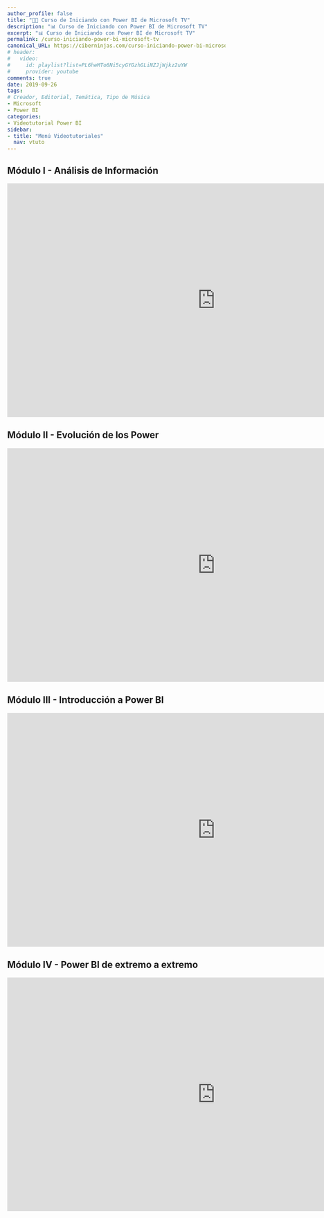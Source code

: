 ```yaml
---
author_profile: false
title: "👨‍🏫 Curso de Iniciando con Power BI de Microsoft TV"
description: "📊 Curso de Iniciando con Power BI de Microsoft TV"
excerpt: "📊 Curso de Iniciando con Power BI de Microsoft TV"
permalink: /curso-iniciando-power-bi-microsoft-tv
canonical_URL: https://ciberninjas.com/curso-iniciando-power-bi-microsoft-tv
# header:
#   video:
#     id: playlist?list=PL6heMTo6Ni5cyGYGzhGLiNZJjWjkz2uYW
#     provider: youtube
comments: true
date: 2019-09-26
tags:
# Creador, Editorial, Temática, Tipo de Música
- Microsoft
- Power BI
categories:
- Videotutorial Power BI
sidebar:
- title: "Menú Videotutoriales"
  nav: vtuto
---
```


## M&oacute;dulo I - An&aacute;lisis de Informaci&oacute;n

<iframe src="https://channel9.msdn.com/Series/Power-BI/Anlisis-de-Informacin/player" width="960" height="540" allowfullscreen="" frameborder="0" title="Módulo I - Análisis de Información - Microsoft Channel 9 Video"></iframe>

## M&oacute;dulo II - Evoluci&oacute;n de los Power

<iframe src="https://channel9.msdn.com/Series/Power-BI/Evolucin-de-los-Power/player" width="960" height="540" allowfullscreen="" frameborder="0" title="Módulo II - Evolución de los Power - Microsoft Channel 9 Video"></iframe>

## M&oacute;dulo III - Introducci&oacute;n a Power BI

<iframe src="https://channel9.msdn.com/Series/Power-BI/Introduccin-a-Power-BI/player" width="960" height="540" allowfullscreen="" frameborder="0" title="Módulo III - Introducción a Power BI - Microsoft Channel 9 Video"></iframe>

## M&oacute;dulo IV - Power BI de extremo a extremo

<iframe src="https://channel9.msdn.com/Series/Power-BI/Power-BI-de-extremo-a-extremo/player" width="960" height="540" allowfullscreen="" frameborder="0" title="Módulo IV - Power BI de extremo a extremo - Microsoft Channel 9 Video"></iframe>